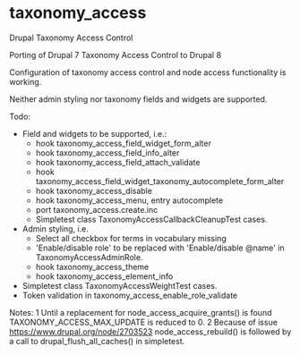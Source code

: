 # taxonomy_access
Drupal Taxonomy Access Control

Porting of Drupal 7 Taxonomy Access Control to Drupal 8

Configuration of taxonomy access control and node access functionality is working.

Neither admin styling nor taxonomy fields and widgets are supported.

Todo:
- Field and widgets to be supported, i.e.:
    - hook taxonomy_access_field_widget_form_alter
    - hook taxonomy_access_field_info_alter
    - hook taxonomy_access_field_attach_validate
    - hook taxonomy_access_field_widget_taxonomy_autocomplete_form_alter
    - hook taxonomy_access_disable
    - hook taxonomy_access_menu, entry autocomplete
    - port taxonomy_access.create.inc
    - Simpletest class TaxonomyAccessCallbackCleanupTest cases.
- Admin styling, i.e.
    - Select all checkbox for terms in vocabulary missing
    - 'Enable/disable role' to be replaced with 'Enable/disable @name' in TaxonomyAccessAdminRole.
    - hook taxonomy_access_theme
    - hook taxonomy_access_element_info
- Simpletest class TaxonomyAccessWeightTest cases.
- Token validation in taxonomy_access_enable_role_validate

Notes:
1 Until a replacement for node_access_acquire_grants() is found
  TAXONOMY_ACCESS_MAX_UPDATE is reduced to 0.
2 Because of issue https://www.drupal.org/node/2703523 node_access_rebuild() 
  is followed by a call to drupal_flush_all_caches() in simpletest.
